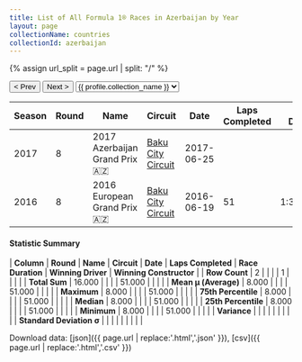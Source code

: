 ```yaml
---
title: List of All Formula 1® Races in Azerbaijan by Year
layout: page
collectionName: countries
collectionId: azerbaijan
---
```


{% assign url_split = page.url | split: "/" %}
<div id="collection-navigation">
<button onclick="selector.options[selector.selectedIndex-1].value && (window.location = selector.options[selector.selectedIndex-1].value);">&lt; Prev</button>
<button onclick="selector.options[selector.selectedIndex+1].value && (window.location = selector.options[selector.selectedIndex+1].value);">Next &gt;</button>
<select id="selector" onchange="this.options[this.selectedIndex].value && (window.location = this.options[this.selectedIndex].value);">
  {% for collectionId in site.data[page.collectionName].refs %}
    {% if collectionId == page.collectionId %}
      {% assign selected = "selected" %}
    {% else %}
      {% assign selected = "" %}
    {% endif %}
    {% assign profile = site.data[page.collectionName][collectionId].profile %}
    <option value="/f1/{{ page.collectionName }}/{{ collectionId }}/{{ url_split[4] }}" {{ selected }}>{{ profile.collection_name }}</option>
  {% endfor %}
</select>
</div>

| Season | Round | Name | Circuit | Date | Laps Completed | Race Duration | Winning Driver | Winning Constructor |
|--|--|--|--|--|--|--|--|--|
| 2017 | 8 | 2017 Azerbaijan Grand Prix 🇦🇿 | [Baku City Circuit](/f1/circuits/BAK) | 2017-06-25 |   |   |   |   |
| 2016 | 8 | 2016 European Grand Prix 🇦🇿 | [Baku City Circuit](/f1/circuits/BAK) | 2016-06-19 | 51 | 1:32:52.366 | [Nico Rosberg 🇩🇪](/f1/drivers/rosberg) | Mercedes 🇩🇪 |

#### Statistic Summary

| **Column** | **Round** | **Name** | **Circuit** | **Date** | **Laps Completed** | **Race Duration** | **Winning Driver** | **Winning Constructor** |
| **Row Count** | 2 |  |  |  | 1 |  |  |  |
| **Total Sum** | 16.000 |  |  |  | 51.000 |  |  |  |
| **Mean μ (Average)** | 8.000 |  |  |  | 51.000 |  |  |  |
| **Maximum** | 8.000 |  |  |  | 51.000 |  |  |  |
| **75th Percentile** | 8.000 |  |  |  | 51.000 |  |  |  |
| **Median** | 8.000 |  |  |  | 51.000 |  |  |  |
| **25th Percentile** | 8.000 |  |  |  | 51.000 |  |  |  |
| **Minimum** | 8.000 |  |  |  | 51.000 |  |  |  |
| **Variance** |  |  |  |  |  |  |  |  |
| **Standard Deviation σ** |  |  |  |  |  |  |  |  |

Download data: [json]({{ page.url | replace:'.html','.json' }}), [csv]({{ page.url | replace:'.html','.csv' }})
